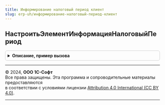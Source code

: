 ```yaml
---
title: Информирование налоговый период клиент
slug: erp-uh/информирование-налоговый-период-клиент
---
```



## НастроитьЭлементИнформацияНалоговыйПериод
<details style="margin: 1em 0; padding: 0.5em; border: 1px solid #ccc; border-radius: 6px;">

<summary style="font-weight: bold; cursor: pointer;">Описание, пример вызова</summary>

```bsl

// Настраивает (отображает, скрывает) элементы формы,
// предназначенные для информирования пользователя об особенностях первого налогового периода,
// если это можно сделать без вызова сервера.
// Сигнализирует, если элементы не созданы - необходим контекстный вызов сервера.
// Следует вызывать в контексте формы.
//
// Параметры:
//  Элементы	 - ВсеЭлементыФормы - коллекция элементов настраиваемой формы
//  Информация	 - Структура - см. ИнформированиеНалоговыйПериодКлиентСервер.НовыйИнформация,
//                 информация, подлежащая выводу в элементы формы
//               - Неопределено - ничего выводить не нужно, элементы информирования следует скрыть.
//
// Возвращаемое значение:
//  Булево - Ложь - настроить на клиенте невозможно, требуется контекстный вызов сервера.
//
Функция НастроитьЭлементИнформацияНалоговыйПериод(Элементы, Информация = Неопределено) Экспорт
```

Пример вызова
```bsl
Результат = ИнформированиеНалоговыйПериодКлиент.НастроитьЭлементИнформацияНалоговыйПериод(Элементы, Информация);
```
</details>

---

© 2024, **ООО 1С-Софт**  
Все права защищены. Эта программа и сопроводительные материалы предоставляются  
в соответствии с условиями лицензии [Attribution 4.0 International (CC BY 4.0)](https://creativecommons.org/licenses/by/4.0/legalcode).

---
